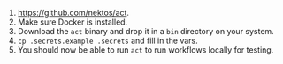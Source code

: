 1. https://github.com/nektos/act.
1. Make sure Docker is installed.
1. Download the `act` binary and drop it in a `bin` directory on your system.
1. `cp .secrets.example .secrets` and fill in the vars.
1. You should now be able to run `act` to run workflows locally for testing.

